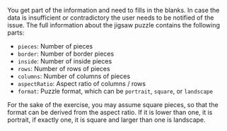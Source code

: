 You get part of the information and need to fills in the blanks.
In case the data is insufficient or contradictory the user needs to be notified of the issue.
The full information about the jigsaw puzzle contains the following parts:

- `pieces`: Number of pieces
- `border`: Number of border pieces
- `inside`: Number of inside pieces
- `rows`: Number of rows of pieces
- `columns`: Number of columns of pieces
- `aspectRatio`: Aspect ratio of columns / rows
- `format`: Puzzle format, which can be `portrait`, `square`, or `landscape`

For the sake of the exercise, you may assume square pieces, so that the format can be derived from the aspect ratio.
If it is lower than one, it is portrait, if exactly one, it is square and larger than one is landscape.

